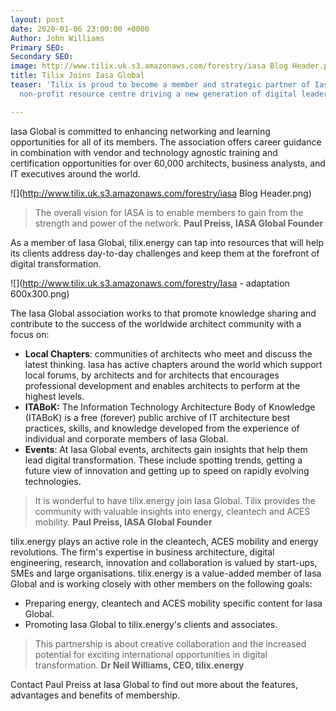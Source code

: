 ```yaml
---
layout: post
date: 2020-01-06 23:00:00 +0000
Author: John Williams
Primary SEO: 
Secondary SEO: 
image: http://www.tilix.uk.s3.amazonaws.com/forestry/iasa Blog Header.png
title: Tilix Joins Iasa Global
teaser: 'Tilix is proud to become a member and strategic partner of Iasa Global: A
  non-profit resource centre driving a new generation of digital leaders.'

---
```


Iasa Global is committed to enhancing networking and learning opportunities for all of its members. The association offers career guidance in combination with vendor and technology agnostic training and certification opportunities for over 60,000 architects, business analysts, and IT executives around the world.

![](http://www.tilix.uk.s3.amazonaws.com/forestry/iasa Blog Header.png)

> The overall vision for IASA is to enable members to gain from the strength and power of the network. **Paul Preiss, IASA Global Founder**

As a member of Iasa Global, tilix.energy can tap into resources that will help its clients address day-to-day challenges and keep them at the forefront of digital transformation.

![](http://www.tilix.uk.s3.amazonaws.com/forestry/Iasa - adaptation 600x300.png)

The Iasa Global association works to that promote knowledge sharing and contribute to the success of the worldwide architect community with a focus on:

* **Local Chapters**: communities of architects who meet and discuss the latest thinking. Iasa has active chapters around the world which support local forums, by architects and for architects that encourages professional development and enables architects to perform at the highest levels.
* **ITABoK:** The Information Technology Architecture Body of Knowledge (ITABoK) is a free (forever) public archive of IT architecture best practices, skills, and knowledge developed from the experience of individual and corporate members of Iasa Global.
* **Events**: At Iasa Global events, architects gain insights that help them lead digital transformation. These include spotting trends, getting a future view of innovation and getting up to speed on rapidly evolving technologies.

> It is wonderful to have tilix.energy join Iasa Global. Tilix provides the community with valuable insights into energy, cleantech and ACES mobility. **Paul Preiss, IASA Global Founder**

tilix.energy plays an active role in the cleantech, ACES mobility and energy revolutions. The firm's expertise in business architecture, digital engineering, research, innovation and collaboration is valued by start-ups, SMEs and large organisations. tilix.energy is a value-added member of Iasa Global and is working closely with other members on the following goals:

* Preparing energy, cleantech and ACES mobility specific content for Iasa Global.
* Promoting Iasa Global to tilix.energy's clients and associates.

> This partnership is about creative collaboration and the increased potential for exciting international opportunities in digital transformation. **Dr Neil Williams, CEO, tilix.energy**

Contact Paul Preiss at Iasa Global to find out more about the features, advantages and benefits of membership.